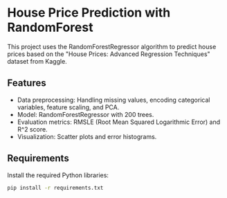 # House Price Prediction with RandomForest

This project uses the RandomForestRegressor algorithm to predict house prices based on the "House Prices: Advanced Regression Techniques" dataset from Kaggle.

## Features
- Data preprocessing: Handling missing values, encoding categorical variables, feature scaling, and PCA.
- Model: RandomForestRegressor with 200 trees.
- Evaluation metrics: RMSLE (Root Mean Squared Logarithmic Error) and R^2 score.
- Visualization: Scatter plots and error histograms.

## Requirements
Install the required Python libraries:
```bash
pip install -r requirements.txt